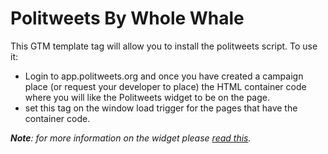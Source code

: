 # Politweets By Whole Whale

This GTM template tag will allow you to install the politweets script. 
To use it: 
* Login to app.politweets.org and once you have created a campaign place (or request your developer to place) the HTML container code where you will like the Politweets widget to be on the page. 
* set this tag on the window load trigger for the pages that have the container code.
 

_**Note**: for more information on the widget please [read this](https://www.wholewhale.com/products/politweets/)._
